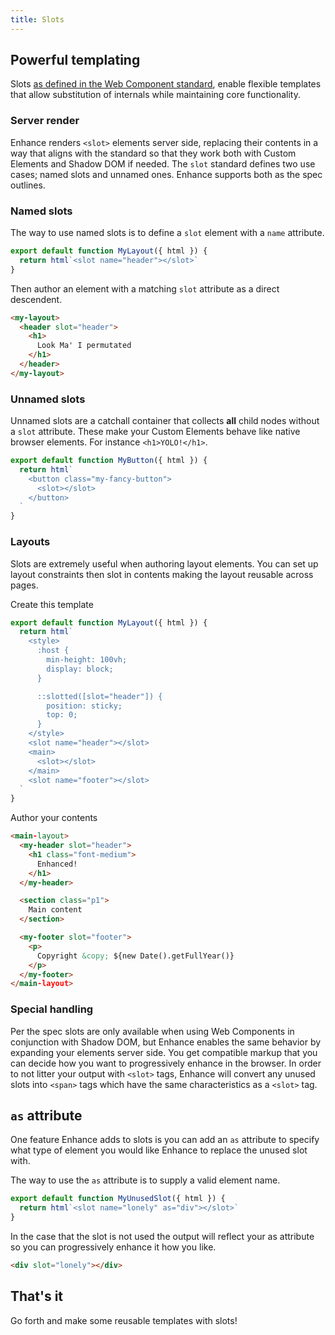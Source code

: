 ```yaml
---
title: Slots
---
```


## Powerful templating

Slots [as defined in the Web Component standard](https://developer.mozilla.org/en-US/docs/Web/Web_Components/Using_templates_and_slots#adding_flexibility_with_slots), enable flexible templates that allow substitution of internals while maintaining core functionality.

### Server render

Enhance renders `<slot>` elements server side, replacing their contents in a way that aligns with the standard so that they work both with Custom Elements and Shadow DOM if needed. The `slot` standard defines two use cases; named slots and unnamed ones. Enhance supports both as the spec outlines.

### Named slots

The way to use named slots is to define a `slot` element with a `name` attribute.

```javascript
export default function MyLayout({ html }) {
  return html`<slot name="header"></slot>`
}
```

Then author an element with a matching `slot` attribute as a direct descendent.

```html
<my-layout>
  <header slot="header">
    <h1>
      Look Ma' I permutated
    </h1>
  </header>
</my-layout>
```

### Unnamed slots
Unnamed slots are a catchall container that collects **all** child nodes without a `slot` attribute. These make your Custom Elements behave like native browser elements. For instance `<h1>YOLO!</h1>`.

```javascript
export default function MyButton({ html }) {
  return html`
    <button class="my-fancy-button">
      <slot></slot>
    </button>
  `
}
```

### Layouts

Slots are extremely useful when authoring layout elements. You can set up layout constraints then slot in contents making the layout reusable across pages.

Create this template
```javascript
export default function MyLayout({ html }) {
  return html`
    <style>
      :host {
        min-height: 100vh;
        display: block;
      }

      ::slotted([slot="header"]) {
        position: sticky;
        top: 0;
      }
    </style>
    <slot name="header"></slot>
    <main>
      <slot></slot>
    </main>
    <slot name="footer"></slot>
  `
}
```

Author your contents

```html
<main-layout>
  <my-header slot="header">
    <h1 class="font-medium">
      Enhanced!
    </h1>
  </my-header>

  <section class="p1">
    Main content
  </section>

  <my-footer slot="footer">
    <p>
      Copyright &copy; ${new Date().getFullYear()}
    </p>
  </my-footer>
</main-layout>
```

### Special handling

Per the spec slots are only available when using Web Components in conjunction with Shadow DOM, but Enhance enables the same behavior by expanding your elements server side. You get compatible markup that you can decide how you want to progressively enhance in the browser. In order to not litter your output with `<slot>` tags, Enhance will convert any unused slots into `<span>` tags which have the same characteristics as a `<slot>` tag.

## `as` attribute

One feature Enhance adds to slots is you can add an `as` attribute to specify what type of element you would like Enhance to replace the unused slot with.

The way to use the `as` attribute is to supply a valid element name.

```javascript
export default function MyUnusedSlot({ html }) {
  return html`<slot name="lonely" as="div"></slot>`
}
```

In the case that the slot is not used the output will reflect your as attribute so you can progressively enhance it how you like.

```html
<div slot="lonely"></div>
```

## That's it

Go forth and make some reusable templates with slots!
